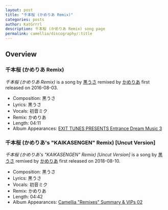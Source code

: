 ```yaml
---
layout: post
title: "千本桜 (かめりあ Remix)"
categories: posts
author: KatGrrrl
description: 千本桜 (かめりあ Remix) song page
permalink: camellia/discography/:title
---
```


## Overview

### 千本桜 (かめりあ Remix)

*千本桜 (かめりあ Remix)* is a song by [黒うさ](#) remixed by [かめりあ](/camellia) first released on 2016-08-03.

* Composition: 黒うさ
* Lyrics: 黒うさ
* Vocals: 初音ミク
* Remix: かめりあ
* Length: 04:11
* Album Appearances: [EXIT TUNES PRESENTS Entrance Dream Music 3](http://et-edm.com/03/)

### 千本桜 (かめりあ's "KAIKASENGEN" Remix) \[Uncut Version\]

*千本桜 (かめりあ's "KAIKASENGEN" Remix) \[Uncut Version\]* is a song by [黒うさ](#) remixed by [かめりあ](/camellia) first released on 2018-08-10.

* Composition: 黒うさ
* Lyrics: 黒うさ
* Vocals: 初音ミク
* Remix: かめりあ
* Length: 04:42
* Album Appearances: [Camellia "Remixes" Summary & VIPs 02](/camellia/albums/Camellia-Remixes-Summary-VIPs-02)

